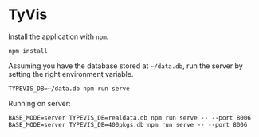 # TyVis

Install the application with `npm`.

```
npm install
```

Assuming you have the database stored at `~/data.db`, run the server by setting the right environment variable.

```
TYPEVIS_DB=~/data.db npm run serve
```

Running on server:

```
BASE_MODE=server TYPEVIS_DB=realdata.db npm run serve -- --port 8006
BASE_MODE=server TYPEVIS_DB=400pkgs.db npm run serve -- --port 8006
```
